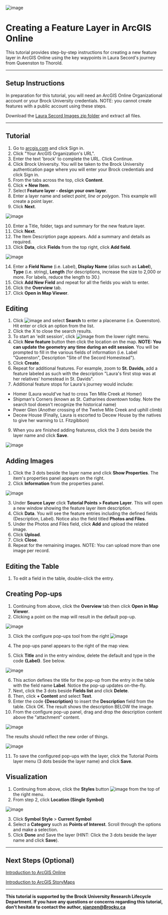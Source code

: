 ![image](https://user-images.githubusercontent.com/45638590/176009670-5a28dcc6-1b48-4092-b5b5-567413f1990d.png)

# Creating a Feature Layer in ArcGIS Online
This tutorial provides step-by-step instructions for creating a new feature layer in ArcGIS Online using the key waypoints in Laura Secord's journey from Queenston to Thorold.

----

## Setup Instructions
In preparation for this tutorial, you will need an ArcGIS Online Organizational account or your Brock University credentials. NOTE: you cannot create features with a public account using these steps.

Download the [Laura Secord Images zip folder](https://github.com/BrockDSL/feature-layers-in-arcgis-online/blob/main/FeatureImages.zip) and extract all files.

----

## Tutorial

1. Go to [arcgis.com](https://www.arcgis.com/) and click Sign in.
2. Click "Your ArcGIS Organization's URL".
3. Enter the text 'brock' to complete the URL. Click Continue.
4. Click Brock University. You will be taken to the Brock University authentication page where you will enter your Brock credentials and click Sign in.
5. From the tabs across the top, click **Content**.
6. Click **+ New Item**.
7. Select **Feature layer - design your own layer**.
8. Enter a layer name and select *point, line or polygon*. This example will create a point layer.
9. Click **Next**.

![image](https://user-images.githubusercontent.com/45638590/175981617-a38acf86-2048-46bb-87fc-458ba6ba1b8b.png)

10. Enter a Title, folder, tags and summary for the new feature layer.
11. Click **Next**.
12. The Item Description page appears. Add a summary and details as required.
13. Click **Data**, click **Fields** from the top right, click **Add field**.

![image](https://user-images.githubusercontent.com/45638590/175981930-c658e791-9297-4b93-8398-d06f947d5219.png)

14. Enter a **Field Name** (i.e. Label), **Display Name** (alias such as **Label**), **Type** (i.e. string), **Length** (for descriptions, increase the size to 2,000 or more. For labels, reduce the length to 30.)
15. Click **Add New Field** and repeat for all the fields you wish to enter.
16. Click the **Overview** tab.
17. Click **Open in Map Viewer**.

## Editing

1. Click ![image](https://user-images.githubusercontent.com/45638590/175988242-36039c00-7f4b-489e-aee0-da602b5f2079.png) and select **Search** to enter a placename (i.e. Queenston). Hit enter or click an option from the list.
2. Click the X to close the search results.
3. To start an 'edit session', click ![image](https://user-images.githubusercontent.com/45638590/175983304-2c2f8510-16a9-4f94-a5dc-bd5fe3e85782.png) from the lower right menu.
5. Click **New feature** button then click the location on the map. **NOTE: You can update the geometry any time during an edit session**. You will be prompted to fill in the various fields of information (i.e. Label "Queenston", Description "Site of the Secord Homestead").
6. Click **Create**.
7. Repeat for additional features. For example, zoom to **St. Davids**, add a feature labeled as such with the description "Laura's first stop was at her relatives' homestead in St. Davids".
8. Additional feature stops for Laura's journey would include: 
- Homer (Laura would've had to cross Ten Mile Creek at Homer)
- Shipman's Corners (known as St. Catharines downtown today. Note the search tool doesn't recognize the historical name)
- Power Glen (Another crossing of the Twelve Mile Creek and uphill climb)
- Decew House (Finally, Laura is escorted to Decew House by the natives to give her warning to Lt. Fitzgibbon)
9. When you are finished adding featuress, click the 3 dots beside the layer name and click **Save**.

![image](https://user-images.githubusercontent.com/45638590/175997941-31a7620a-cb6c-43ac-9c62-20eccb0272b3.png)


## Adding Images

1. Click the 3 dots beside the layer name and click **Show Properties**. The item's properties panel appears on the right.
2. Click **Information** from the properties panel.

![image](https://user-images.githubusercontent.com/45638590/175998936-5941370b-3d86-422f-9fbc-c710b4981967.png)
 
3. Under **Source Layer** click **Tutorial Points > Feature Layer**. This will open a new window showing the feature layer item description.
4. Click **Data**. You will see the feature entries including the defined fields (Description, Label). Notice also the field titled **Photos and Files**.
5. Under the Photos and Files field, click **Add** and upload the related image.
6. Click **Upload**.
7. Click **Close**.
8. Repeat for the remaining images. NOTE: You can upload more than one image per record.

## Editing the Table

1. To edit a field in the table, double-click the entry. 

## Creating Pop-ups

1. Continuing from above, click the **Overview** tab then click **Open in Map Viewer**.
2. Clicking a point on the map will result in the default pop-up.

![image](https://user-images.githubusercontent.com/45638590/176007064-c137d2b9-048a-4500-92d1-a53ab77210ce.png)

3. Click the configure pop-ups tool from the right ![image](https://user-images.githubusercontent.com/45638590/176007368-23601382-62ad-4a36-aac2-5e9160b12e47.png)

4. The pop-ups panel appears to the right of the map view.
5. Click **Title** and in the entry window, delete the default and type in the code **{Label}**. See below.

![image](https://user-images.githubusercontent.com/45638590/176007936-88b89824-d37a-4e6a-9ac7-66c44359f11a.png)

6. This action defines the title for the pop-up from the entry in the table with the field name **Label**. Notice the pop-up updates on-the-fly.
7. Next, click the 3 dots beside **Fields list** and click **Delete**.
8. Then, click **+ Content** and select **Text**.
9. Enter the code **{Description}** to insert the **Description** field from the table. Click OK. The result shows the description BELOW the image.
10. From the configure pop-up panel, drag and drop the description content above the "attachment" content.

![image](https://user-images.githubusercontent.com/45638590/176008768-017eda8a-e4a6-4673-91b1-6b32f688614e.png)

The results should reflect the new order of things.

![image](https://user-images.githubusercontent.com/45638590/176008919-93c6e1cc-ef4d-4405-a777-ac11225f9723.png)

11. To save the configured pop-ups with the layer, click the Tutorial Points layer menu (3 dots beside the layer name) and click **Save**.

## Visualization

1. Continuing from above, click the **Styles** button ![image](https://user-images.githubusercontent.com/45638590/176010512-40afcbf1-fe40-4801-b5c5-ac84bdbe2196.png)
 from the top of the right menu.
2. From step 2, click **Location (Single Symbol)**

![image](https://user-images.githubusercontent.com/45638590/176010862-872e5b9e-68de-4226-94e8-0f798d3a8fb7.png)

3. Click **Symbol Style** > **Current Symbol**
4. Select a **Category** such as **Points of Interest**. Scroll through the options and make a selection.
5. Click **Done** and Save the layer (HINT: Click the 3 dots beside the layer name and click **Save**).

----

## Next Steps (Optional)

[Introduction to ArcGIS Online](https://brockdsl.github.io/Introduction-to-ArcGIS-Online/Tutorial)

[Introduction to ArcGIS StoryMaps](https://brockdsl.github.io/Introduction-to-ArcGIS-StoryMaps/Tutorial)

----

**This tutorial is supported by the Brock University Research Lifecycle Department.  If you have any questions or concerns regarding this tutorial, don't hesitate to contact the author, [sjanzen@Brocku.ca](mailto:sjanzen@Brocku.ca)**
